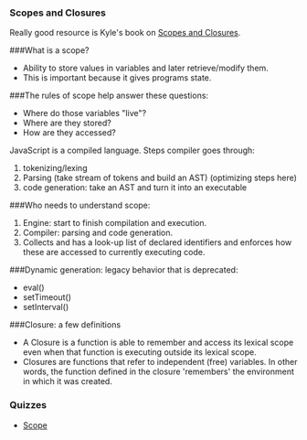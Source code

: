 ### Scopes and Closures

Really good resource is Kyle's book on [Scopes and Closures](https://github.com/getify/You-Dont-Know-JS/blob/master/scope%20&%20closures/README.md).

###What is a scope?

- Ability to store values in variables and later retrieve/modify them.
- This is important because it gives programs state.

###The rules of scope help answer these questions:

- Where do those variables "live"?
- Where are they stored?
- How are they accessed?

JavaScript is a compiled language. Steps compiler goes through:

1. tokenizing/lexing
2. Parsing (take stream of tokens and build an AST) (optimizing steps here)
3. code generation: take an AST and turn it into an executable

###Who needs to understand scope:

1. Engine: start to finish compilation and execution.
2. Compiler: parsing and code generation.
3. Collects and has a look-up list of declared identifiers and enforces how these are accessed to currently executing code.

###Dynamic generation: legacy behavior that is deprecated:

- eval()
- setTimeout()
- setInterval()

###Closure: a few definitions

- A Closure is a function is able to remember and access its lexical scope even when that function is executing outside its lexical scope.
- Closures are functions that refer to independent (free) variables. In other words, the function defined in the closure 'remembers' the environment in which it was created.

### Quizzes

- [Scope](http://madebyknight.com/javascript-scope/)